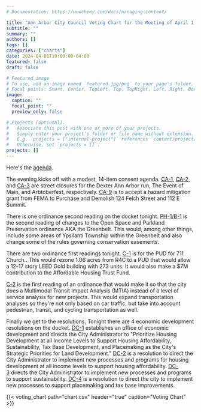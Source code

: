 ```yaml
---
# Documentation: https://wowchemy.com/docs/managing-content/

title: "Ann Arbor City Council Voting Chart for the Meeting of April 1, 2024"
subtitle: ""
summary: ""
authors: []
tags: []
categories: ["charts"]
date: 2024-04-01T19:00:00-04:00
featured: false
draft: false

# Featured image
# To use, add an image named `featured.jpg/png` to your page's folder.
# Focal points: Smart, Center, TopLeft, Top, TopRight, Left, Right, BottomLeft, Bottom, BottomRight.
image:
  caption: ""
  focal_point: ""
  preview_only: false

# Projects (optional).
#   Associate this post with one or more of your projects.
#   Simply enter your project's folder or file name without extension.
#   E.g. `projects = ["internal-project"]` references `content/project/deep-learning/index.md`.
#   Otherwise, set `projects = []`.
projects: []
---
```


Here's the [agenda](https://a2gov.legistar.com/MeetingDetail.aspx?ID=1141235&GUID=FDFFDD45-951C-49DA-B04C-A636AC6B08D5&Options=&Search=).

The evening kicks off with a modest, 14-item consent agenda. [CA-1](https://a2gov.legistar.com/LegislationDetail.aspx?ID=6586156&GUID=16899523-B740-4172-A7DF-56DE79526D25&Options=&Search=), [CA-2](https://a2gov.legistar.com/LegislationDetail.aspx?ID=6586158&GUID=2C924C81-C131-49BE-9B9B-D159A18971A0&Options=&Search=), and [CA-3](https://a2gov.legistar.com/LegislationDetail.aspx?ID=6586157&GUID=ECF7EA70-225F-49D7-9A8B-99438F56F721&Options=&Search=) are street closures for the Dexter Ann Arbor run, The Event of Main, and Arbtoberfest, respectively. [CA-9](https://a2gov.legistar.com/LegislationDetail.aspx?ID=6586141&GUID=CBD1636E-807E-487D-969A-C63229577DC9&Options=&Search=) is to accept a hazard mitigation grant from FEMA to Purchase and Demolish 124 Felch Street and 112 E Summit.

There is one ordinance second reading on the docket tonight. [PH-1/B-1](https://a2gov.legistar.com/LegislationDetail.aspx?ID=6551472&GUID=4D77DEE9-94F7-42DA-B405-3018DC6F9078&Options=&Search=) is the second reading of changes to the Open Space and Parkland Preservation ordinance AKA the Greenbelt. This would, among other things, include some areas of Ypsilanti Township within the Greenbelt and also change some of the rules governing conservation easements.

There are two ordinance first readings tonight. [C-1](https://a2gov.legistar.com/LegislationDetail.aspx?ID=6586150&GUID=9D1DB10E-AFDA-4B4A-B796-F4CA359EFCFF&Options=&Search=) is for the PUD for 711 Church.. This would rezone 1.06 acres from R4C to a PUD that would allow a 12-17 story LEED Gold building with 273 units. It would also make a $7M contribution to the Affordable Housing Trust Fund.

[C-2](https://a2gov.legistar.com/LegislationDetail.aspx?ID=6586223&GUID=BFA362E0-6389-4D99-8E01-574AC5AA1EE6&Options=&Search=) is the first reading of an ordinance that would make it so that the city does a Multimodal Transit Impact Analysis (MTIA) instead of a level of service analysis for new projects. This would expand transportation analyses so they're not only based on car traffic, but take into account pedestrian, transit, and cycling transportation as well.

Finally we get to the resolutions. Tonight there are 4 economic development resolutions on the docket. [DC-1](https://a2gov.legistar.com/LegislationDetail.aspx?ID=6607006&GUID=A0C5AEA8-40A7-4AF9-8652-483B88135830&Options=&Search=) establishes an office of economic development and directs the City Administrator to "Prioritize Housing Development at all Income Levels to Support Housing Affordability, Sustainability, Tax Base Development, and Placemaking as the City's Strategic Priorities for Land Development." [DC-2](https://a2gov.legistar.com/LegislationDetail.aspx?ID=6607007&GUID=8848476B-C873-47D5-A029-B87B314B5248&Options=&Search=) is a resolution to direct the City Administrator to implement new processes and programs for housing development at all income levels to support housing affordability. [DC-3](https://a2gov.legistar.com/LegislationDetail.aspx?ID=6607008&GUID=E0B8DE58-F54E-4129-9E1D-0E56903BB2DB&Options=&Search=) directs the City Administrator to implement new processes and programs to support sustainability. [DC-4](https://a2gov.legistar.com/LegislationDetail.aspx?ID=6607009&GUID=9399494A-53F8-43CB-BA68-A4B311B3947F&Options=&Search=) is a resolution to direct the city to implement new processes to support placemaking and tax base improvements.

{{< voting_chart path="chart.csv" header="true" caption="Voting Chart" >}}
